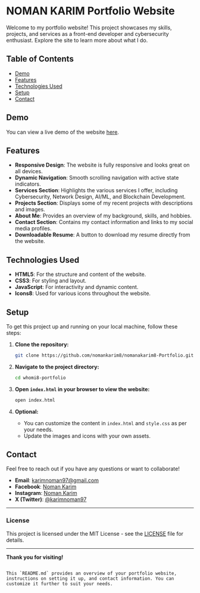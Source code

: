 
# NOMAN KARIM Portfolio Website

Welcome to my portfolio website! This project showcases my skills, projects, and services as a front-end developer and cybersecurity enthusiast. Explore the site to learn more about what I do.

## Table of Contents
- [Demo](#demo)
- [Features](#features)
- [Technologies Used](#technologies-used)
- [Setup](#setup)
- [Contact](#contact)

## Demo
You can view a live demo of the website [here](https://nomankarim8.github.io/nomanakarim8-Portfolio/).

## Features
- **Responsive Design**: The website is fully responsive and looks great on all devices.
- **Dynamic Navigation**: Smooth scrolling navigation with active state indicators.
- **Services Section**: Highlights the various services I offer, including Cybersecurity, Network Design, AI/ML, and Blockchain Development.
- **Projects Section**: Displays some of my recent projects with descriptions and images.
- **About Me**: Provides an overview of my background, skills, and hobbies.
- **Contact Section**: Contains my contact information and links to my social media profiles.
- **Downloadable Resume**: A button to download my resume directly from the website.

## Technologies Used
- **HTML5**: For the structure and content of the website.
- **CSS3**: For styling and layout.
- **JavaScript**: For interactivity and dynamic content.
- **Icons8**: Used for various icons throughout the website.

## Setup
To get this project up and running on your local machine, follow these steps:

1. **Clone the repository:**
   ```bash
   git clone https://github.com/nomankarim8/nomanakarim8-Portfolio.git
   ```

2. **Navigate to the project directory:**
   ```bash
   cd whomi8-portfolio
   ```

3. **Open `index.html` in your browser to view the website:**
   ```bash
   open index.html
   ```

4. **Optional:**
   - You can customize the content in `index.html` and `style.css` as per your needs.
   - Update the images and icons with your own assets.

## Contact
Feel free to reach out if you have any questions or want to collaborate!

- **Email**: [karimnoman97@gmail.com](mailto:karimnoman97@gmail.com)
- **Facebook**: [Noman Karim](https://www.facebook.com/noman.karim.8)
- **Instagram**: [Noman Karim](https://www.instagram.com/noman.karim.8/)
- **X (Twitter)**: [@karimnoman97](https://x.com/karimnoman97)

---

### License
This project is licensed under the MIT License - see the [LICENSE](LICENSE) file for details.

---

**Thank you for visiting!**
```

This `README.md` provides an overview of your portfolio website, instructions on setting it up, and contact information. You can customize it further to suit your needs.